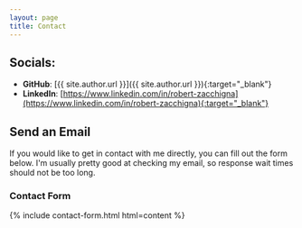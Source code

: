 ```yaml
---
layout: page
title: Contact
---
```


## Socials:
* **GitHub**: [{{ site.author.url }}]({{ site.author.url }}){:target="_blank"}
* **LinkedIn**: [https://www.linkedin.com/in/robert-zacchigna](https://www.linkedin.com/in/robert-zacchigna){:target="_blank"}

## Send an Email

If you would like to get in contact with me directly, you can fill out the form below. I'm usually pretty good at checking 
my email, so response wait times should not be too long.

### Contact Form

{% include contact-form.html html=content %}